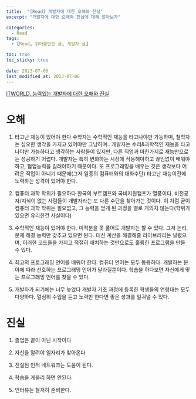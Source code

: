 ```yaml
---
title:  "[Read] 개발자에 대한 오해와 진실"
excerpt: "개발자에 대한 오해와 진실에 대해 알아보자"

categories:
  - Read
tags:
  - [Read, 읽어볼만한 글, 개발자 글]

toc: true
toc_sticky: true
 
date: 2023-07-06
last_modified_at: 2023-07-06
---
```


[ITWORLD, 능력있는 개발자에 대한 오해와 진실](https://www.itworld.co.kr/slideshow/90992)

# 오해

1. 타고난 재능이 있어야 한다
수학자는 수학적인 재능을 타고나야만 가능하며, 철학자는 심오한 생각을 가지고 있어야만 그낭하며.. 개발자는 수리&과학적인 재능을 타고나야만 가능하다고 생각하는 사람들이 있지만, 다른 직업과 마찬가지로 재능만으로는 성공하기 어렵다. 개발자는 특히 변화하는 시장에 적응해야하고 끊임없이 배워야하고, 협업능력을 길러야하기 때문이다. 또 프로그래밍을 배우는 것은 생각보다 어려운 작업이 아니기 때문에(그저 일종의 컴퓨터와의 대화수단) 타고난 재능이전에 노력하는 성격이 있어야 한다.

2. 컴퓨터 과학 학위가 필요하다
한국의 부트캠프와 국비지원캠프가 열풍이다. 비전공자/지식이 없는 사람들이 개발자라는 또 다른 수단을 찾아가는 것이다. 이 처럼 굳이 컴퓨터 과학 학위는 필요없고, 그 능력을 얻게 된 과정을 별로 개의치 않는다(학위가 있으면 유리한건 사실이다)

3. 수학적인 재능이 있어야 한다.
미적분을 못 풀어도 개발자는 할 수 있다. 그저 논리, 문제 해결 능력만 갖추고 있으면 된다.
대신 계산을 해결해줄 라이브러리는 널렸으며, 이러한 코드들을 가지고 적절히 배치하는 것만으로도 훌륭한 프로그램을 만들 수 있다.

4. 최고의 프로그래밍 언어를 배워야 한다.
컴퓨터 언어는 모두 동등하다. 개발하는 분야에 따라 선호하는 프로그래밍 언어가 달라질뿐이다. 학습을 하다보면 자신에게 맞는 프로그래밍 언어를 찾을 수 있다.

5. 개발자가 되기에는 너무 늦었다
개발자 기초 과정에 등록한 학생들의 연령대는 모두 다양하다. 열심히 수업을 듣고 노력만 한다면 좋은 성과를 일궈낼 수 있다.

# 진실

1. 졸업은 끝이 아닌 시작이다

2. 자신을 알려야 일자리가 찾아온다

3. 진실된 인적 네트워크는 도움이 된다.

4. 학습을 게을리 하면 안된다.

5. 인터뷰는 철저히 준비한다.

